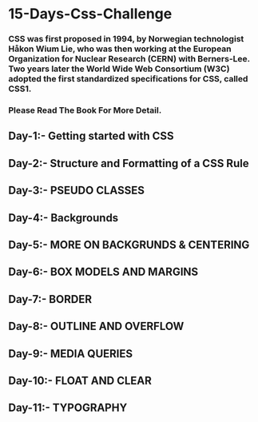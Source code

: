 # 15-Days-Css-Challenge

### CSS was first proposed in 1994, by Norwegian technologist Håkon Wium Lie, who was then working at the European Organization for Nuclear Research (CERN) with Berners-Lee. Two years later the World Wide Web Consortium (W3C) adopted the first standardized specifications for CSS, called CSS1.

### Please Read The Book For More Detail.

## Day-1:- Getting started with CSS

## Day-2:- Structure and Formatting of a CSS Rule

## Day-3:- PSEUDO CLASSES

## Day-4:- Backgrounds

## Day-5:- MORE ON BACKGRUNDS & CENTERING

## Day-6:- BOX MODELS AND MARGINS

## Day-7:- BORDER

## Day-8:- OUTLINE AND OVERFLOW

## Day-9:- MEDIA QUERIES

## Day-10:- FLOAT AND CLEAR

## Day-11:- TYPOGRAPHY 
